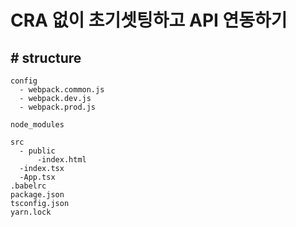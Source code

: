 # CRA 없이 초기셋팅하고 API 연동하기
## # structure

```
config 
  - webpack.common.js
  - webpack.dev.js
  - webpack.prod.js

node_modules

src
  - public
      -index.html
  -index.tsx
  -App.tsx
.babelrc
package.json
tsconfig.json
yarn.lock
```
